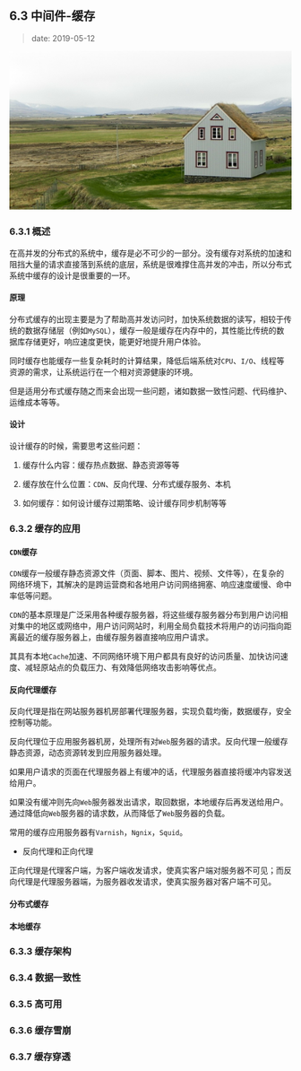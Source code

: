 ## 6.3 中间件-缓存

>date: 2019-05-12

![](../assets/images/63.jpg)

### 6.3.1 概述

在高并发的分布式的系统中，缓存是必不可少的一部分。没有缓存对系统的加速和阻挡大量的请求直接落到系统的底层，系统是很难撑住高并发的冲击，所以分布式系统中缓存的设计是很重要的一环。

#### 原理

分布式缓存的出现主要是为了帮助高并发访问时，加快系统数据的读写，相较于传统的数据存储层（例如`MySQL`），缓存一般是缓存在内存中的，其性能比传统的数据库存储更好，响应速度更快，能更好地提升用户体验。

同时缓存也能缓存一些复杂耗时的计算结果，降低后端系统对`CPU`、`I/O`、线程等资源的需求，让系统运行在一个相对资源健康的环境。

但是适用分布式缓存随之而来会出现一些问题，诸如数据一致性问题、代码维护、运维成本等等。

#### 设计

设计缓存的时候，需要思考这些问题：

1. 缓存什么内容：缓存热点数据、静态资源等等

2. 缓存放在什么位置：`CDN`、反向代理、分布式缓存服务、本机

3. 如何缓存：如何设计缓存过期策略、设计缓存同步机制等等

### 6.3.2 缓存的应用

#### `CDN`缓存

`CDN`缓存一般缓存静态资源文件（页面、脚本、图片、视频、文件等），在复杂的网络环境下，其解决的是跨运营商和各地用户访问网络拥塞、响应速度缓慢、命中率低等问题。

`CDN`的基本原理是广泛采用各种缓存服务器，将这些缓存服务器分布到用户访问相对集中的地区或网络中，用户访问网站时，利用全局负载技术将用户的访问指向距离最近的缓存服务器上，由缓存服务器直接响应用户请求。

其具有本地`Cache`加速、不同网络环境下用户都具有良好的访问质量、加快访问速度、减轻原站点的负载压力、有效降低网络攻击影响等优点。

#### 反向代理缓存

反向代理是指在网站服务器机房部署代理服务器，实现负载均衡，数据缓存，安全控制等功能。

反向代理位于应用服务器机房，处理所有对`Web`服务器的请求。反向代理一般缓存静态资源，动态资源转发到应用服务器处理。

如果用户请求的页面在代理服务器上有缓冲的话，代理服务器直接将缓冲内容发送给用户。

如果没有缓冲则先向`Web`服务器发出请求，取回数据，本地缓存后再发送给用户。通过降低向`Web`服务器的请求数，从而降低了`Web`服务器的负载。

常用的缓存应用服务器有`Varnish`，`Ngnix`，`Squid`。

* 反向代理和正向代理

正向代理是代理客户端，为客户端收发请求，使真实客户端对服务器不可见；而反向代理是代理服务器端，为服务器收发请求，使真实服务器对客户端不可见。

#### 分布式缓存

#### 本地缓存

### 6.3.3 缓存架构

### 6.3.4 数据一致性

### 6.3.5 高可用

### 6.3.6 缓存雪崩

### 6.3.7 缓存穿透
